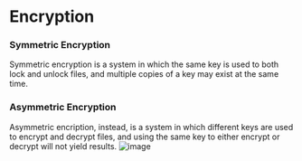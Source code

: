 # Encryption
### Symmetric Encryption
Symmetric encryption is a system in which the same key is used to both lock and unlock files, and multiple copies of a key may exist at the same time.
### Asymmetric Encryption
Asymmetric encription, instead, is a system in which different keys are used to encrypt and decrypt files, and using the same key to either encrypt or decrypt will not yield results.
![image](https://user-images.githubusercontent.com/110361869/187097906-ca15c3d0-e6ec-4806-bb66-4270b8300b48.png)
